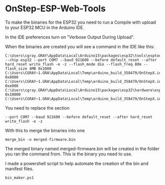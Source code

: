 # OnStep-ESP-Web-Tools


To make the binaries for the ESP32 you need to run a Compile with upload to your ESP32 MCU in the Arduino IDE.

In the IDE preferences turn on "Verbose Output During Upload".

When the binaries are created you will see a command in the IDE like this:

```
C:\Users\cgray.GRAY\AppData\Local\Arduino15\packages\esp32\tools\esptool_py\4.2.1/esptool.exe --chip esp32 --port COM7 --baud 921600 --before default_reset --after hard_reset write_flash -e -z --flash_mode dio --flash_freq 80m --flash_size 4MB 0x1000 C:\Users\CGRAY~1.GRA\AppData\Local\Temp\arduino_build_358479/OnStepX.ino.bootloader.bin 0x8000 C:\Users\CGRAY~1.GRA\AppData\Local\Temp\arduino_build_358479/OnStepX.ino.partitions.bin 0xe000 C:\Users\cgray.GRAY\AppData\Local\Arduino15\packages\esp32\hardware\esp32\2.0.6/tools/partitions/boot_app0.bin 0x10000 C:\Users\CGRAY~1.GRA\AppData\Local\Temp\arduino_build_358479/OnStepX.ino.bin
```

You need to replace the section

```--port COM7 --baud 921600 --before default_reset --after hard_reset write_flash -e -z```

With this to merge the binaries into one

```merge_bin -o merged-firmware.bin ```

The merged binary named merged-firmware.bin will be created in the folder you ran the command from. This is the binary you need to use.

I made a powershell script to help automate the creation of the bin and manifest files.

```bin_maker.ps1```

